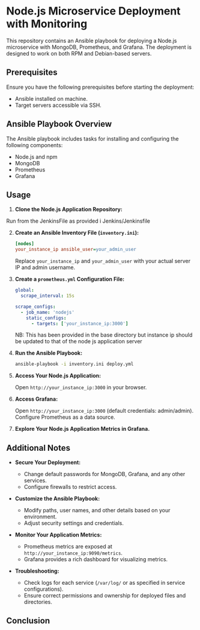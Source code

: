 # Node.js Microservice Deployment with Monitoring

This repository contains an Ansible playbook for deploying a Node.js microservice with MongoDB, Prometheus, and Grafana. The deployment is designed to work on both RPM and Debian-based servers.

## Prerequisites

Ensure you have the following prerequisites before starting the deployment:

- Ansible installed on machine.
- Target servers accessible via SSH.

## Ansible Playbook Overview

The Ansible playbook includes tasks for installing and configuring the following components:

- Node.js and npm
- MongoDB
- Prometheus
- Grafana

## Usage

1. **Clone the Node.js Application Repository:**

  Run from the JenkinsFile as provided i Jenkins/Jenkinsfile

2. **Create an Ansible Inventory File (`inventory.ini`):**

    ```ini
    [nodes]
    your_instance_ip ansible_user=your_admin_user
    ```

    Replace `your_instance_ip` and `your_admin_user` with your actual server IP and admin username.

3. **Create a `prometheus.yml` Configuration File:**

    ```yaml
    global:
      scrape_interval: 15s

    scrape_configs:
      - job_name: 'nodejs'
        static_configs:
          - targets: ['your_instance_ip:3000']

    ```

    NB: This has been provided in the base directory but instance ip should be updated to that of the node js application server

4. **Run the Ansible Playbook:**

    ```bash
    ansible-playbook -i inventory.ini deploy.yml
    ```

5. **Access Your Node.js Application:**

    Open `http://your_instance_ip:3000` in your browser.

6. **Access Grafana:**

    Open `http://your_instance_ip:3000` (default credentials: admin/admin). Configure Prometheus as a data source.

7. **Explore Your Node.js Application Metrics in Grafana.**

## Additional Notes

- **Secure Your Deployment:**
  - Change default passwords for MongoDB, Grafana, and any other services.
  - Configure firewalls to restrict access.

- **Customize the Ansible Playbook:**
  - Modify paths, user names, and other details based on your environment.
  - Adjust security settings and credentials.

- **Monitor Your Application Metrics:**
  - Prometheus metrics are exposed at `http://your_instance_ip:9090/metrics`.
  - Grafana provides a rich dashboard for visualizing metrics.

- **Troubleshooting:**
  - Check logs for each service (`/var/log/` or as specified in service configurations).
  - Ensure correct permissions and ownership for deployed files and directories.

## Conclusion

